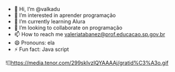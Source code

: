 - 👋 Hi, I’m @valkadu
- 👀 I’m interested in aprender programação
- 🌱 I’m currently learning Alura
- 💞️ I’m looking to collaborate on programação
- 📫 How to reach me valeriatabanez@prof.educacao.sp.gov.br
- 😄 Pronouns: ela
- ⚡ Fun fact: Java script

<!---
valkadu/valkadu is a ✨ special ✨ repository because its `README.md` (this file) appears on your GitHub profile.
You can click the Preview link to take a look at your changes.
--->
![]https://media.tenor.com/299skIvzIQYAAAAj/gratid%C3%A3o.gif 
